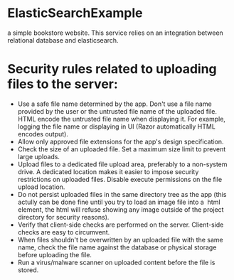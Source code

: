 # ElasticSearchExample
a simple bookstore website. This service relies on an integration between relational database and elasticsearch. 

# Security rules related to uploading files to the server:
- Use a safe file name determined by the app. Don't use a file name provided by the user or the untrusted file name of the uploaded file.
  HTML encode the untrusted file name when displaying it. For example, logging the file name or displaying in UI (Razor automatically HTML encodes output).
- Allow only approved file extensions for the app's design specification.
- Check the size of an uploaded file. Set a maximum size limit to prevent large uploads.
- Upload files to a dedicated file upload area, preferably to a non-system drive. A dedicated location makes it easier to impose security restrictions on uploaded files. Disable execute permissions on the file upload location.
- Do not persist uploaded files in the same directory tree as the app (this actully can be done fine until you try to load an image file into a <img> html element, the html will refuse showing any image outside of the project directory for security reasons).
- Verify that client-side checks are performed on the server. Client-side checks are easy to circumvent.
- When files shouldn't be overwritten by an uploaded file with the same name, check the file name against the database or physical storage before uploading the file.
- Run a virus/malware scanner on uploaded content before the file is stored.

